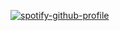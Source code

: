 [![spotify-github-profile](https://spotify-github-profile.vercel.app/api/view?uid=lordhaji&cover_image=true&theme=default&show_offline=false&background_color=121212&interchange=false)](https://spotify-github-profile.vercel.app/api/view?uid=lordhaji&redirect=true)
